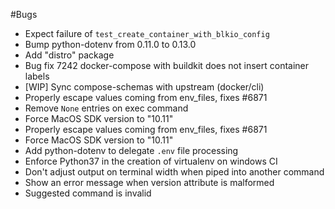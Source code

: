 #Bugs
- Expect failure of `test_create_container_with_blkio_config`
- Bump python-dotenv from 0.11.0 to 0.13.0
- Add "distro" package
- Bug fix 7242 docker-compose with buildkit does not insert container labels
- [WIP] Sync compose-schemas with upstream (docker/cli)
- Properly escape values coming from env_files, fixes #6871
- Remove `None` entries on exec command
- Force MacOS SDK version to "10.11"
- Properly escape values coming from env_files, fixes #6871
- Force MacOS SDK version to "10.11"
- Add python-dotenv to delegate `.env` file processing
- Enforce Python37 in the creation of virtualenv on windows CI
- Don't adjust output on terminal width when piped into another command
- Show an error message when version attribute is malformed
- Suggested command is invalid
